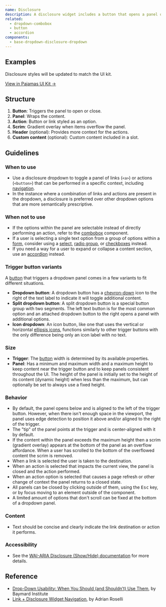 ```yaml
---
name: Disclosure
description: A disclosure widget includes a button that opens a panel of links or actions.
related:
  - dropdown-combobox
  - button
  - accordion
components:
  - base-dropdown-disclosure-dropdown
---
```


## Examples

<story-viewer component="base-dropdown-disclosure-dropdown" title="Simple disclosure"></story-viewer>

<story-viewer component="base-dropdown-disclosure-dropdown" story="custom-list-item" args-placement="left" title="Disclosure with custom list item"></story-viewer>

<story-viewer component="base-dropdown-disclosure-dropdown" story="groups" title="Disclosure with groups"></story-viewer>

<story-viewer component="base-dropdown-disclosure-dropdown" story="custom-groups-items-and-toggle" title="Disclosure with complex content"></story-viewer>

<note>Disclosure styles will be updated to match the UI kit.</note>

[View in Pajamas UI Kit →](https://www.figma.com/file/qEddyqCrI7kPSBjGmwkZzQ/%F0%9F%93%99-Component-library?type=design&node-id=425-14&mode=design)

## Structure

<figure-img alt="Numbered diagram of a disclosure widget structure" label="Disclosure widget structure" src="/img/dropdown-disclosure-structure.svg"></figure-img>

1. **Button**: Triggers the panel to open or close.
1. **Panel**: Wraps the content.
1. **Action**: Button or link styled as an option.
1. **Scrim**: Gradient overlay when items overflow the panel.
1. **Header** (optional): Provides more context for the actions.
1. **Custom content** (optional): Custom content included in a slot.

## Guidelines

### When to use

- Use a disclosure dropdown to toggle a panel of links (`<a>`) or actions (`<button>`) that can be performed in a specific context, including [navigation](/patterns/navigation).
- In the instance where a combination of links and actions are present in the dropdown, a disclosure is preferred over other dropdown options that are more semantically prescriptive.

### When not to use

- If the options within the panel are selectable instead of directly performing an action, refer to the [combobox](/components/dropdown-combobox) component.
- If a user is selecting a single text option from a group of options within a [form](/patterns/forms), consider using a [select](/components/select), [radio group](/components/radio-button), or [checkboxes](/components/checkbox) instead.
- If you need a way for a user to expand or collapse a content section, use an [accordion](/components/accordion) instead.

### Trigger button variants

A [button](/components/button) that triggers a dropdown panel comes in a few variants to fit different situations.

- **Dropdown button**: A dropdown button has a [chevron-down](https://gitlab-org.gitlab.io/gitlab-svgs/?q=~chevron-down) icon to the right of the text label to indicate it will toggle additional content.
- **Split dropdown button**: A split dropdown button is a special button group with two segments. The left text button is for the most common option and an attached dropdown button to the right opens a panel with additional options.
- **Icon dropdown**: An icon button, like one that uses the vertical or horizontal [ellipsis icons](https://gitlab-org.gitlab.io/gitlab-svgs/?q=elli), functions similarly to other trigger buttons with the only difference being only an icon label with no text.

### Size

- **Trigger**: The [button](/components/button) width is determined by its available properties.
- **Panel**: Has a minimum and maximum width and a maximum height to keep content near the trigger button and to keep panels consistent throughout the UI. The height of the panel is initially set to the height of its content (dynamic height) when less than the maximum, but can optionally be set to always use a fixed height.

### Behavior

- By default, the panel opens below and is aligned to the left of the trigger button. However, when there isn't enough space in the viewport, the panel uses edge detection to position it above and/or aligned to the right of the trigger.
- The "tip" of the panel points at the trigger and is center-aligned with it by default.
- If the content within the panel exceeds the maximum height then a scrim (gradient overlay) appears at the bottom of the panel as an overflow affordance. When a user has scrolled to the bottom of the overflowed content the scrim is removed.
- When a link is selected the user is taken to the destination.
- When an action is selected that impacts the current view, the panel is closed and the action performed.
- When an action option is selected that causes a page refresh or other change of context the panel returns to a closed state.
- All panels can be closed by clicking outside of them, using the <kbd>Esc</kbd> key, or by focus moving to an element outside of the component.
- A limited amount of options that don't scroll can be fixed at the bottom of a dropdown panel.

### Content

- Text should be concise and clearly indicate the link destination or action it performs.

### Accessibility

- See the [WAI-ARIA Disclosure (Show/Hide) documentation](https://www.w3.org/WAI/ARIA/apg/patterns/disclosure/) for more details.

## Reference

- [Drop-Down Usability: When You Should (and Shouldn’t) Use Them](https://baymard.com/blog/drop-down-usability), by Baymard Institute
- [Link + Disclosure Widget Navigation](https://adrianroselli.com/2019/06/link-disclosure-widget-navigation.html), by Adrian Roselli

